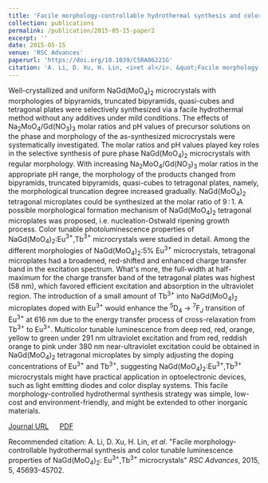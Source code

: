 ```yaml
---
title: 'Facile morphology-controllable hydrothermal synthesis and color tunable luminescence properties of NaGd(MoO$_4$)$_2$: Eu$^{3+}$,Tb$^{3+}$ microcrystals'
collection: publications
permalink: /publication/2015-05-15-paper2
excerpt: ''
date: 2015-05-15
venue: 'RSC Advances'
paperurl: 'https://doi.org/10.1039/C5RA06221G'
citation: 'A. Li, D. Xu, H. Lin, <i>et al</i>. &quot;Facile morphology-controllable hydrothermal synthesis and color tunable luminescence properties of NaGd(MoO$_4$)$_2$: Eu$^{3+}$,Tb$^{3+}$ microcrystals&quot; <i>RSC Advances</i>, 2015, 5, 45693-45702.'
---
```

Well-crystallized and uniform NaGd(MoO$_4$)$_2$ microcrystals with morphologies of bipyramids, truncated bipyramids, quasi-cubes and tetragonal plates were selectively synthesized via a facile hydrothermal method without any additives under mild conditions. The effects of Na$_2$MoO$_4$/Gd(NO$_3$)$_3$ molar ratios and pH values of precursor solutions on the phase and morphology of the as-synthesized microcrystals were systematically investigated. The molar ratios and pH values played key roles in the selective synthesis of pure phase NaGd(MoO$_4$)$_2$ microcrystals with regular morphology. With increasing Na$_2$MoO$_4$/Gd(NO$_3$)$_3$ molar ratios in the appropriate pH range, the morphology of the products changed from bipyramids, truncated bipyramids, quasi-cubes to tetragonal plates, namely, the morphological truncation degree increased gradually. NaGd(MoO$_4$)$_2$ tetragonal microplates could be synthesized at the molar ratio of 9 : 1. A possible morphological formation mechanism of NaGd(MoO$_4$)$_2$ tetragonal microplates was proposed, i.e. nucleation-Ostwald ripening growth process. Color tunable photoluminescence properties of NaGd(MoO$_4$)$_2$:Eu$^{3+}$,Tb$^{3+}$ microcrystals were studied in detail. Among the different morphologies of NaGd(MoO$_4$)$_2$:5% Eu$^{3+}$ microcrystals, tetragonal microplates had a broadened, red-shifted and enhanced charge transfer band in the excitation spectrum. What's more, the full-width at half-maximum for the charge transfer band of the tetragonal plates was highest (58 nm), which favored efficient excitation and absorption in the ultraviolet region. The introduction of a small amount of Tb$^{3+}$ into NaGd(MoO$_4$)$_2$  microplates doped with Eu$^{3+}$ would enhance the $^5$D$_4$ → $^7$F$_J$ transition of Eu$^{3+}$ at 616 nm due to the energy transfer process of cross-relaxation from Tb$^{3+}$ to Eu$^{3+}$. Multicolor tunable luminescence from deep red, red, orange, yellow to green under 291 nm ultraviolet excitation and from red, reddish orange to pink under 380 nm near-ultraviolet excitation could be obtained in NaGd(MoO$_4$)$_2$ tetragonal microplates by simply adjusting the doping concentrations of Eu$^{3+}$ and Tb$^{3+}$, suggesting NaGd(MoO$_4$)$_2$:Eu$^{3+}$,Tb$^{3+}$ microcrystals might have practical application in optoelectronic devices, such as light emitting diodes and color display systems. This facile morphology-controlled hydrothermal synthesis strategy was simple, low-cost and environment-friendly, and might be extended to other inorganic materials.

[Journal URL](https://doi.org/10.1039/C5RA06221G) &emsp; [PDF]()

Recommended citation: A. Li, D. Xu, H. Lin, <i>et al</i>. &quot;Facile morphology-controllable hydrothermal synthesis and color tunable luminescence properties of NaGd(MoO$_4$)$_2$: Eu$^{3+}$,Tb$^{3+}$ microcrystals&quot; <i>RSC Advances</i>, 2015, 5, 45693-45702.